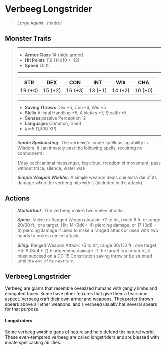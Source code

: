 # Verbeeg Longstrider
>*Large #giant , neutral*
## Monster Traits
>___
>- **Armor Class** 14 (hide armor)
>- **Hit Points** 119 (14d10 + 42)
>- **Speed** 50 ft.
>___
>|STR|DEX|CON|INT|WIS|CHA|
>|:---:|:---:|:---:|:---:|:---:|:---:|
>|19 (+4)|15 (+2)|16 (+3)|13 (+1)|14 (+2)|10 (+0)|
>___
>- **Saving Throws** Dex +5, Con +6, Wis +5
>- **Skills** Animal Handling +5, Athletics +7, Stealth +5
>- **Senses** passive Perception 12
>- **Languages** Common, Giant
>- #cr5 (1,800 XP)
>___
>***Innate Spellcasting.*** The verbeeg's innate spellcasting ability is Wisdom. It can innately cast the following spells, requiring no components:  
>
>1/day each: animal messenger, fog cloud, freedom of movement, pass without trace, silence, water walk  
>
>
>***Simple Weapon Wielder.*** A simple weapon deals one extra die of its damage when the verbeeg hits with it (included in the attack).  
>
## Actions
>***Multiattack.*** The verbeeg makes two melee attacks.  
>
>***Spear.*** Melee  or Ranged Weapon Attack: +7 to hit, reach 5 ft. or range 20/60 ft., one target. Hit: 14 (3d6 + 4) piercing damage, or 17 (3d8 + 4) piercing damage if used to make a ranged attack or used with two hands to make a melee attack.  
>
>***Sling.*** Ranged Weapon Attack: +5 to hit, range 30/120 ft., one target. Hit: 9 (3d4 + 2) bludgeoning damage. If the target is a creature, it must succeed on a DC 15 Constitution saving throw or be stunned until the end of its next turn.
## Verbeeg Longstrider
Verbeeg are giants that resemble oversized humans with gangly limbs and elongated faces. Some have other features that give them a fearsome aspect.
Verbeeg craft their own armor and weapons. They prefer thrown spears above all other weapons, and a verbeeg usually has several spears for that purpose.
#### Longstriders
Some verbeeg worship gods of nature and help defend the natural world. These even-tempered verbeeg are called longstriders and are blessed with innate spellcasting abilities.